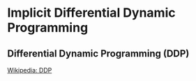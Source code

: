 # Implicit Differential Dynamic Programming

## Differential Dynamic Programming (DDP)
[Wikipedia: DDP](https://en.wikipedia.org/wiki/Differential_dynamic_programming)

